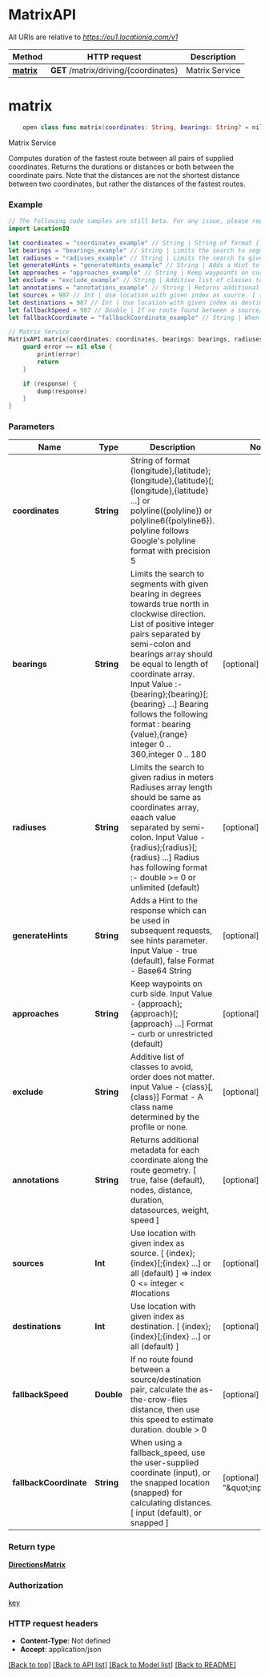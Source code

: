 # MatrixAPI

All URIs are relative to *https://eu1.locationiq.com/v1*

Method | HTTP request | Description
------------- | ------------- | -------------
[**matrix**](MatrixAPI.md#matrix) | **GET** /matrix/driving/{coordinates} | Matrix Service


# **matrix**
```swift
    open class func matrix(coordinates: String, bearings: String? = nil, radiuses: String? = nil, generateHints: String? = nil, approaches: String? = nil, exclude: String? = nil, annotations: String? = nil, sources: Int? = nil, destinations: Int? = nil, fallbackSpeed: Double? = nil, fallbackCoordinate: String? = nil, completion: @escaping (_ data: DirectionsMatrix?, _ error: Error?) -> Void)
```

Matrix Service

Computes duration of the fastest route between all pairs of supplied coordinates. Returns the durations or distances or both between the coordinate pairs. Note that the distances are not the shortest distance between two coordinates, but rather the distances of the fastest routes.

### Example 
```swift
// The following code samples are still beta. For any issue, please report via http://github.com/OpenAPITools/openapi-generator/issues/new
import LocationIQ

let coordinates = "coordinates_example" // String | String of format {longitude},{latitude};{longitude},{latitude}[;{longitude},{latitude} ...] or polyline({polyline}) or polyline6({polyline6}). polyline follows Google's polyline format with precision 5
let bearings = "bearings_example" // String | Limits the search to segments with given bearing in degrees towards true north in clockwise direction. List of positive integer pairs separated by semi-colon and bearings array should be equal to length of coordinate array. Input Value :- {bearing};{bearing}[;{bearing} ...] Bearing follows the following format : bearing {value},{range} integer 0 .. 360,integer 0 .. 180 (optional)
let radiuses = "radiuses_example" // String | Limits the search to given radius in meters Radiuses array length should be same as coordinates array, eaach value separated by semi-colon. Input Value - {radius};{radius}[;{radius} ...] Radius has following format :- double >= 0 or unlimited (default) (optional)
let generateHints = "generateHints_example" // String | Adds a Hint to the response which can be used in subsequent requests, see hints parameter. Input Value - true (default), false Format - Base64 String (optional)
let approaches = "approaches_example" // String | Keep waypoints on curb side. Input Value - {approach};{approach}[;{approach} ...] Format - curb or unrestricted (default) (optional)
let exclude = "exclude_example" // String | Additive list of classes to avoid, order does not matter. input Value - {class}[,{class}] Format - A class name determined by the profile or none. (optional)
let annotations = "annotations_example" // String | Returns additional metadata for each coordinate along the route geometry.  [ true, false (default), nodes, distance, duration, datasources, weight, speed ] (optional)
let sources = 987 // Int | Use location with given index as source. [ {index};{index}[;{index} ...] or all (default) ] => index  0 <= integer < #locations (optional)
let destinations = 987 // Int | Use location with given index as destination. [ {index};{index}[;{index} ...] or all (default) ] (optional)
let fallbackSpeed = 987 // Double | If no route found between a source/destination pair, calculate the as-the-crow-flies distance,  then use this speed to estimate duration. double > 0 (optional)
let fallbackCoordinate = "fallbackCoordinate_example" // String | When using a fallback_speed, use the user-supplied coordinate (input), or the snapped location (snapped) for calculating distances. [ input (default), or snapped ] (optional) (default to "\"input\"")

// Matrix Service
MatrixAPI.matrix(coordinates: coordinates, bearings: bearings, radiuses: radiuses, generateHints: generateHints, approaches: approaches, exclude: exclude, annotations: annotations, sources: sources, destinations: destinations, fallbackSpeed: fallbackSpeed, fallbackCoordinate: fallbackCoordinate) { (response, error) in
    guard error == nil else {
        print(error)
        return
    }

    if (response) {
        dump(response)
    }
}
```

### Parameters

Name | Type | Description  | Notes
------------- | ------------- | ------------- | -------------
 **coordinates** | **String** | String of format {longitude},{latitude};{longitude},{latitude}[;{longitude},{latitude} ...] or polyline({polyline}) or polyline6({polyline6}). polyline follows Google&#39;s polyline format with precision 5 | 
 **bearings** | **String** | Limits the search to segments with given bearing in degrees towards true north in clockwise direction. List of positive integer pairs separated by semi-colon and bearings array should be equal to length of coordinate array. Input Value :- {bearing};{bearing}[;{bearing} ...] Bearing follows the following format : bearing {value},{range} integer 0 .. 360,integer 0 .. 180 | [optional] 
 **radiuses** | **String** | Limits the search to given radius in meters Radiuses array length should be same as coordinates array, eaach value separated by semi-colon. Input Value - {radius};{radius}[;{radius} ...] Radius has following format :- double &gt;&#x3D; 0 or unlimited (default) | [optional] 
 **generateHints** | **String** | Adds a Hint to the response which can be used in subsequent requests, see hints parameter. Input Value - true (default), false Format - Base64 String | [optional] 
 **approaches** | **String** | Keep waypoints on curb side. Input Value - {approach};{approach}[;{approach} ...] Format - curb or unrestricted (default) | [optional] 
 **exclude** | **String** | Additive list of classes to avoid, order does not matter. input Value - {class}[,{class}] Format - A class name determined by the profile or none. | [optional] 
 **annotations** | **String** | Returns additional metadata for each coordinate along the route geometry.  [ true, false (default), nodes, distance, duration, datasources, weight, speed ] | [optional] 
 **sources** | **Int** | Use location with given index as source. [ {index};{index}[;{index} ...] or all (default) ] &#x3D;&gt; index  0 &lt;&#x3D; integer &lt; #locations | [optional] 
 **destinations** | **Int** | Use location with given index as destination. [ {index};{index}[;{index} ...] or all (default) ] | [optional] 
 **fallbackSpeed** | **Double** | If no route found between a source/destination pair, calculate the as-the-crow-flies distance,  then use this speed to estimate duration. double &gt; 0 | [optional] 
 **fallbackCoordinate** | **String** | When using a fallback_speed, use the user-supplied coordinate (input), or the snapped location (snapped) for calculating distances. [ input (default), or snapped ] | [optional] [default to &quot;\&quot;input\&quot;&quot;]

### Return type

[**DirectionsMatrix**](DirectionsMatrix.md)

### Authorization

[key](../README.md#key)

### HTTP request headers

 - **Content-Type**: Not defined
 - **Accept**: application/json

[[Back to top]](#) [[Back to API list]](../README.md#documentation-for-api-endpoints) [[Back to Model list]](../README.md#documentation-for-models) [[Back to README]](../README.md)

